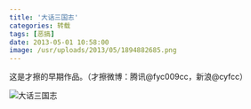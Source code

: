 ```yaml
---
title: '大话三国志'
categories: 转载
tags: [恶搞]
date: 2013-05-01 10:58:00
image: /usr/uploads/2013/05/1894882685.png
---
```

这是才擦的早期作品。（才擦微博：腾讯@fyc009cc，新浪@cyfcc）

![大话三国志](/usr/uploads/2013/05/1894882685.png)
